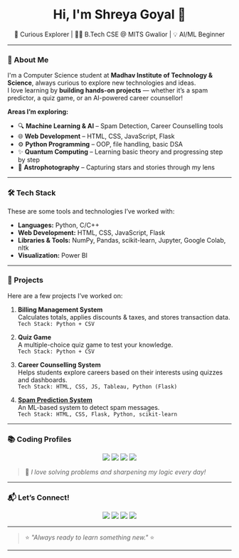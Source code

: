 <h1 align="center">Hi, I'm Shreya Goyal 👋</h1>
<p align="center">
  🌌 Curious Explorer | 👩‍💻 B.Tech CSE @ MITS Gwalior | 💡 AI/ML Beginner
</p>

---

### 🌟 About Me

I'm a Computer Science student at **Madhav Institute of Technology & Science**, always curious to explore new technologies and ideas.  
I love learning by **building hands-on projects** — whether it’s a spam predictor, a quiz game, or an AI-powered career counsellor!

**Areas I’m exploring:**
- 🔍 **Machine Learning & AI** – Spam Detection, Career Counselling tools
- 🌐 **Web Development** – HTML, CSS, JavaScript, Flask
- ⚙️ **Python Programming** – OOP, file handling, basic DSA
- ✨ **Quantum Computing** – Learning basic theory and progressing step by step
- 📸 **Astrophotography** – Capturing stars and stories through my lens

---

### 🛠️ Tech Stack

These are some tools and technologies I’ve worked with:

- **Languages:** Python, C/C++
- **Web Development:** HTML, CSS, JavaScript, Flask
- **Libraries & Tools:** NumPy, Pandas, scikit-learn, Jupyter, Google Colab, nltk
- **Visualization:** Power BI

---

### 💼 Projects

Here are a few projects I’ve worked on:

1. **Billing Management System**  
   Calculates totals, applies discounts & taxes, and stores transaction data.  
   `Tech Stack: Python + CSV`

2. **Quiz Game**  
   A multiple-choice quiz game to test your knowledge.   
   `Tech Stack: Python + CSV`

3. **Career Counselling System**  
   Helps students explore careers based on their interests using quizzes and dashboards.  
   `Tech Stack: HTML, CSS, JS, Tableau, Python (Flask)`

4. <a href="https://github.com/shreyagoyal276/SPAM-PREDICTOR" target="_blank">**Spam Prediction System** </a><br>
   An ML-based system to detect spam messages.  
   `Tech Stack: HTML, CSS, Flask, Python, scikit-learn`

---

### 📚 Coding Profiles

<p align="center">
  <a href="https://leetcode.com/u/iJCTwS5SOZ/" target="_blank"><img src="https://img.shields.io/badge/LeetCode-FFA116?style=for-the-badge&logo=leetcode&logoColor=black" /></a>
  <a href="https://auth.geeksforgeeks.org/user/shreyago82f0/" target="_blank"><img src="https://img.shields.io/badge/GeeksforGeeks-2F8D46?style=for-the-badge&logo=geeksforgeeks&logoColor=white" /></a>
  <a href="https://www.codechef.com/users/shreyagoyal276/" target="_blank"><img src="https://img.shields.io/badge/CodeChef-5B4638?style=for-the-badge&logo=codechef&logoColor=white" /></a>
  <a href="https://codeforces.com/profile/shreyagoyal276/" target="_blank"><img src="https://img.shields.io/badge/Codeforces-1F8ACB?style=for-the-badge&logo=codeforces&logoColor=white" /></a>
</p>

> 🧩 *I love solving problems and sharpening my logic every day!*

---

### 📬 Let’s Connect!

<p align="center">
  <a href="#"><img src="https://img.shields.io/badge/Portfolio_Coming_Soon-orange?style=for-the-badge&logo=internet-explorer&logoColor=white" /></a>
  <a href="https://www.linkedin.com/in/shreyagoyal276/"><img src="https://img.shields.io/badge/LinkedIn-blue?style=for-the-badge&logo=linkedin&logoColor=white" /></a>
  <a href="https://www.instagram.com/shiningstars276/"><img src="https://img.shields.io/badge/Instagram-magenta?style=for-the-badge&logo=instagram&logoColor=white" /></a>
  <a href="mailto:shreyagoyal401@gmail.com"><img src="https://img.shields.io/badge/Email-red?style=for-the-badge&logo=gmail&logoColor=white" /></a>
</p>

---
>  ⭐ *"Always ready to learn something new."* ⭐
---
<!---
shreyagoyal276/shreyagoyal276 is a ✨ special ✨ repository because its `README.md` (this file) appears on your GitHub profile.
You can click the Preview link to take a look at your changes.
--->
